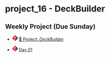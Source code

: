 # project_16 - DeckBuilder

## Weekly Project (Due Sunday)
- ![FSA](/logo.png) [🔬 Project: *DeckBuilder*](https://learn.fullstackacademy.com/workshop/5ec67dd7f1b3f90004b25e20/landing)

- ![FSA](/logo.png) [Day 01](day_01)
